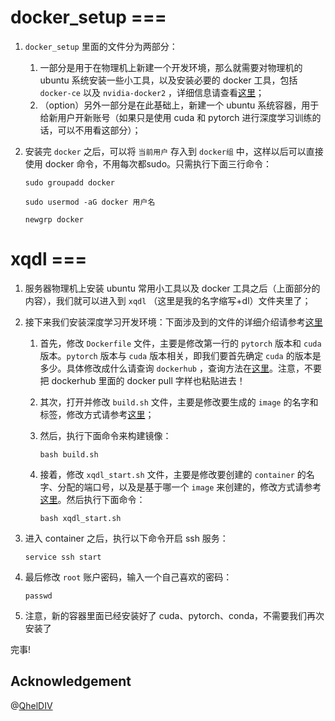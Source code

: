 # docker_setup ===
1. `docker_setup` 里面的文件分为两部分：
    1. 一部分是用于在物理机上新建一个开发环境，那么就需要对物理机的 ubuntu 系统安装一些小工具，以及安装必要的 docker 工具，包括 `docker-ce` 以及 `nvidia-docker2` ，详细信息请查看[这里](https://github.com/Sebastian-Ma-67/envs/tree/main/docker_setup)；
    2. （option）另外一部分是在此基础上，新建一个 ubuntu 系统容器，用于给新用户开新账号（如果只是使用 cuda 和 pytorch 进行深度学习训练的话，可以不用看这部分）；

2. 安装完 `docker` 之后，可以将 `当前用户` 存入到 `docker组` 中，这样以后可以直接使用 docker 命令，不用每次都sudo。只需执行下面三行命令：
    ```
    sudo groupadd docker
    ```
    ```
    sudo usermod -aG docker 用户名
    ```
    ```
    newgrp docker 
    ```

# xqdl ===
1. 服务器物理机上安装 ubuntu 常用小工具以及 docker 工具之后（上面部分的内容），我们就可以进入到 `xqdl` （这里是我的名字缩写+dl）文件夹里了；

2. 接下来我们安装深度学习开发环境：下面涉及到的文件的详细介绍请参考[这里](https://github.com/Sebastian-Ma-67/envs/tree/main/xqdl#readme)

    1. 首先，修改 `Dockerfile` 文件，主要是修改第一行的 `pytorch` 版本和 `cuda` 版本。`pytorch` 版本与 `cuda` 版本相关，即我们要首先确定 `cuda` 的版本是多少。具体修改成什么请查询 `dockerhub` ，查询方法在[这里](https://github.com/Sebastian-Ma-67/envs/issues/1)。注意，不要把 dockerhub 里面的 docker pull 字样也粘贴进去！

    2. 其次，打开并修改 `build.sh` 文件，主要是修改要生成的 `image` 的名字和标签，修改方式请参考[这里](https://github.com/Sebastian-Ma-67/envs/tree/main/xqdl#readme)；

    3. 然后，执行下面命令来构建镜像：
        ```
        bash build.sh
        ```

    4. 接着，修改 `xqdl_start.sh` 文件，主要是修改要创建的 `container` 的名字、分配的端口号，以及是基于哪一个 `image` 来创建的，修改方式请参考[这里](https://github.com/Sebastian-Ma-67/envs/tree/main/xqdl#readme)。然后执行下面命令：
        ```
        bash xqdl_start.sh
        ```

3. 进入 container 之后，执行以下命令开启 ssh 服务：
    ```
    service ssh start 
    ```

4. 最后修改 `root` 账户密码，输入一个自己喜欢的密码：
    ```
    passwd
    ```
5. 注意，新的容器里面已经安装好了 cuda、pytorch、conda，不需要我们再次安装了

完事!
## Acknowledgement
@[QhelDIV](https://github.com/QhelDIV)
